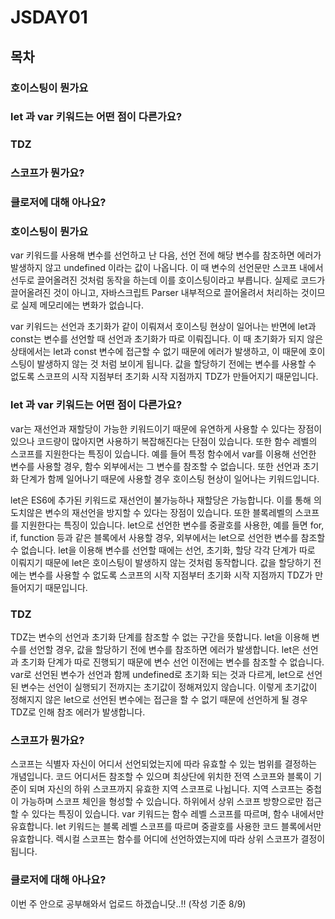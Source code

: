 # JSDAY01

## 목차

### 호이스팅이 뭔가요

### let 과 var 키워드는 어떤 점이 다른가요?

### TDZ

### 스코프가 뭔가요?

### 클로저에 대해 아나요?

### 호이스팅이 뭔가요

var 키워드를 사용해 변수를 선언하고 난 다음, 선언 전에 해당 변수를 참조하면 에러가 발생하지 않고 undefined 이라는 값이 나옵니다. 이 때 변수의 선언문만 스코프 내에서 선두로 끌어올려진 것처럼 동작을 하는데 이를 호이스팅이라고 부릅니다. 실제로 코드가 끌어올려진 것이 아니고, 자바스크립트 Parser 내부적으로 끌어올려서 처리하는 것이므로 실제 메모리에는 변화가 없습니다.

var 키워드는 선언과 초기화가 같이 이뤄져서 호이스팅 현상이 일어나는 반면에 let과 const는 변수를 선언할 때 선언과 초기화가 따로 이뤄집니다. 이 때 초기화가 되지 않은 상태에서는 let과 const 변수에 접근할 수 없기 때문에 에러가 발생하고, 이 때문에 호이스팅이 발생하지 않는 것 처럼 보이게 됩니다. 값을 할당하기 전에는 변수를 사용할 수 없도록 스코프의 시작 지점부터 초기화 시작 지점까지 TDZ가 만들어지기 때문입니다.

### let 과 var 키워드는 어떤 점이 다른가요?

var는 재선언과 재할당이 가능한 키워드이기 때문에 유연하게 사용할 수 있다는 장점이 있으나 코드량이 많아지면 사용하기 복잡해진다는 단점이 있습니다. 또한 함수 레벨의 스코프를 지원한다는 특징이 있습니다. 예를 들어 특정 함수에서 var를 이용해 선언한 변수를 사용할 경우, 함수 외부에서는 그 변수를 참조할 수 없습니다. 또한 선언과 초기화 단계가 함께 일어나기 때문에 사용할 경우 호이스팅 현상이 일어나는 키워드입니다.

let은 ES6에 추가된 키워드로 재선언이 불가능하나 재할당은 가능합니다. 이를 통해 의도치않은 변수의 재선언을 방지할 수 있다는 장점이 있습니다. 또한 블록레벨의 스코프를 지원한다는 특징이 있습니다. let으로 선언한 변수를 중괄호를 사용한, 예를 들면 for, if, function 등과 같은 블록에서 사용할 경우, 외부에서는 let으로 선언한 변수를 참조할 수 없습니다. let을 이용해 변수를 선언할 때에는 선언, 초기화, 할당 각각 단계가 따로 이뤄지기 때문에 let은 호이스팅이 발생하지 않는 것처럼 동작합니다. 값을 할당하기 전에는 변수를 사용할 수 없도록 스코프의 시작 지점부터 초기화 시작 지점까지 TDZ가 만들어지기 때문입니다.

### TDZ

TDZ는 변수의 선언과 초기화 단계를 참조할 수 없는 구간을 뜻합니다. let을 이용해 변수를 선언할 경우, 값을 할당하기 전에 변수를 참조하면 에러가 발생합니다. let은 선언과 초기화 단계가 따로 진행되기 때문에 변수 선언 이전에는 변수를 참조할 수 없습니다. var로 선언된 변수가 선언과 함께 undefined로 초기화 되는 것과 다르게, let으로 선언된 변수는 선언이 실행되기 전까지는 초기값이 정해져있지 않습니다. 이렇게 초기값이 정해지지 않은 let으로 선언된 변수에는 접근을 할 수 없기 때문에 선언하게 될 경우 TDZ로 인해 참조 에러가 발생합니다.

### 스코프가 뭔가요?

스코프는 식별자 자신이 어디서 선언되었는지에 따라 유효할 수 있는 범위를 결정하는 개념입니다.
코드 어디서든 참조할 수 있으며 최상단에 위치한 전역 스코프와 블록이 기준이 되며 자신의 하위 스코프까지 유효한 지역 스코프로 나뉩니다.
지역 스코프는 중첩이 가능하며 스코프 체인을 형성할 수 있습니다. 하위에서 상위 스코프 방향으로만 접근할 수 있다는 특징이 있습니다.
var 키워드는 함수 레벨 스코프를 따르며, 함수 내에서만 유효합니다. let 키워드는 블록 레벨 스코프를 따르며 중괄호를 사용한 코드 블록에서만 유효합니다.
렉시컬 스코프는 함수를 어디에 선언하였는지에 따라 상위 스코프가 결정이 됩니다.

### 클로저에 대해 아나요?

이번 주 안으로 공부해와서 업로드 하겠습니닷..!! (작성 기준 8/9)
